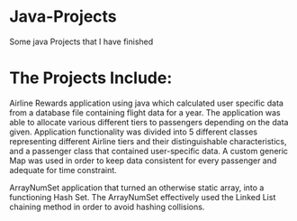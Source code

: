 # Java-Projects
Some java Projects that I have finished

# The Projects Include:

 Airline Rewards application using java which calculated user specific data from a database file containing flight data for a year. The application was able to allocate various different tiers to passengers depending on the data given. Application functionality was divided into 5 different classes representing different Airline tiers and their distinguishable characteristics, and a passenger class that contained user-specific data. A custom generic Map was used in order to keep data consistent for every passenger and adequate for time constraint. 

 
 ArrayNumSet application that turned an otherwise static array, into a functioning Hash Set. The ArrayNumSet effectively used the Linked List chaining method in order to avoid hashing collisions.

